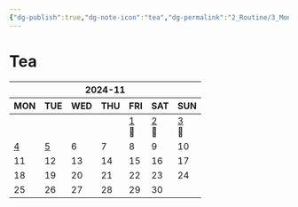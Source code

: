 ```yaml
---
{"dg-publish":true,"dg-note-icon":"tea","dg-permalink":"2_Routine/3_Monthly/Overview/tea","tags":["monthly","tea","overview"],"permalink":"/2_Routine/3_Monthly/Overview/tea/","dgPassFrontmatter":true,"noteIcon":"tea"}
---
```


# Tea
<table class="habitt" style="width: 100%;"><thead><tr><th class="habitt-head" colspan="7">2024-11</th></tr><tr><th class="habitt-th habitt-th-0">MON</th><th class="habitt-th habitt-th-1">TUE</th><th class="habitt-th habitt-th-2">WED</th><th class="habitt-th habitt-th-3">THU</th><th class="habitt-th habitt-th-4">FRI</th><th class="habitt-th habitt-th-5">SAT</th><th class="habitt-th habitt-th-6">SUN</th></tr></thead><tbody><tr><td class="habitt-td habitt-td--disabled "><div class="habitt-c"><div class="habitt-date"></div><div class="habitt-dots"></div></div></td><td class="habitt-td habitt-td--disabled "><div class="habitt-c"><div class="habitt-date"></div><div class="habitt-dots"></div></div></td><td class="habitt-td habitt-td--disabled "><div class="habitt-c"><div class="habitt-date"></div><div class="habitt-dots"></div></div></td><td class="habitt-td habitt-td--disabled "><div class="habitt-c"><div class="habitt-date"></div><div class="habitt-dots"></div></div></td><td class="habitt-td habitt-td--1 habitt-td--checked"><div class="habitt-c"><div class="habitt-date"><a class="internal-link" data-href="2_Routine/1_Daily/Drinks/2024-11-01" target="_blank" rel="noopener" href="2_Routine/1_Daily/Drinks/2024-11-01">1</a></div><div class="habitt-dots"><div class="habit-content">🍵
</div></div></div></td><td class="habitt-td habitt-td--2 habitt-td--checked"><div class="habitt-c"><div class="habitt-date"><a class="internal-link" data-href="2_Routine/1_Daily/Drinks/2024-11-02.md" target="_blank" rel="noopener" href="2_Routine/1_Daily/Drinks/2024-11-02.md">2</a></div><div class="habitt-dots"><div class="habit-content">🍵
</div></div></div></td><td class="habitt-td habitt-td--3 habitt-td--checked"><div class="habitt-c"><div class="habitt-date"><a class="internal-link" data-href="2_Routine/1_Daily/Drinks/2024-11-03.md" target="_blank" rel="noopener" href="2_Routine/1_Daily/Drinks/2024-11-03.md">3</a></div><div class="habitt-dots"><div class="habit-content">🍵
</div></div></div></td></tr><tr><td class="habitt-td habitt-td--4 habitt-td--checked"><div class="habitt-c"><div class="habitt-date"><a class="internal-link" data-href="2_Routine/1_Daily/Drinks/2024-11-04" target="_blank" rel="noopener" href="2_Routine/1_Daily/Drinks/2024-11-04">4</a></div><div class="habitt-dots"><div class="habit-content"></div></div></div></td><td class="habitt-td habitt-td--5 habitt-td--checked"><div class="habitt-c"><div class="habitt-date"><a class="internal-link" data-href="2_Routine/1_Daily/Drinks/2024-11-05" target="_blank" rel="noopener" href="2_Routine/1_Daily/Drinks/2024-11-05">5</a></div><div class="habitt-dots"><div class="habit-content"></div></div></div></td><td class="habitt-td habitt-td--6 "><div class="habitt-c"><div class="habitt-date">6</div><div class="habitt-dots"></div></div></td><td class="habitt-td habitt-td--7 "><div class="habitt-c"><div class="habitt-date">7</div><div class="habitt-dots"></div></div></td><td class="habitt-td habitt-td--8 "><div class="habitt-c"><div class="habitt-date">8</div><div class="habitt-dots"></div></div></td><td class="habitt-td habitt-td--9 "><div class="habitt-c"><div class="habitt-date">9</div><div class="habitt-dots"></div></div></td><td class="habitt-td habitt-td--10 "><div class="habitt-c"><div class="habitt-date">10</div><div class="habitt-dots"></div></div></td></tr><tr><td class="habitt-td habitt-td--11 "><div class="habitt-c"><div class="habitt-date">11</div><div class="habitt-dots"></div></div></td><td class="habitt-td habitt-td--12 "><div class="habitt-c"><div class="habitt-date">12</div><div class="habitt-dots"></div></div></td><td class="habitt-td habitt-td--13 "><div class="habitt-c"><div class="habitt-date">13</div><div class="habitt-dots"></div></div></td><td class="habitt-td habitt-td--14 "><div class="habitt-c"><div class="habitt-date">14</div><div class="habitt-dots"></div></div></td><td class="habitt-td habitt-td--15 "><div class="habitt-c"><div class="habitt-date">15</div><div class="habitt-dots"></div></div></td><td class="habitt-td habitt-td--16 "><div class="habitt-c"><div class="habitt-date">16</div><div class="habitt-dots"></div></div></td><td class="habitt-td habitt-td--17 "><div class="habitt-c"><div class="habitt-date">17</div><div class="habitt-dots"></div></div></td></tr><tr><td class="habitt-td habitt-td--18 "><div class="habitt-c"><div class="habitt-date">18</div><div class="habitt-dots"></div></div></td><td class="habitt-td habitt-td--19 "><div class="habitt-c"><div class="habitt-date">19</div><div class="habitt-dots"></div></div></td><td class="habitt-td habitt-td--20 "><div class="habitt-c"><div class="habitt-date">20</div><div class="habitt-dots"></div></div></td><td class="habitt-td habitt-td--21 "><div class="habitt-c"><div class="habitt-date">21</div><div class="habitt-dots"></div></div></td><td class="habitt-td habitt-td--22 "><div class="habitt-c"><div class="habitt-date">22</div><div class="habitt-dots"></div></div></td><td class="habitt-td habitt-td--23 "><div class="habitt-c"><div class="habitt-date">23</div><div class="habitt-dots"></div></div></td><td class="habitt-td habitt-td--24 "><div class="habitt-c"><div class="habitt-date">24</div><div class="habitt-dots"></div></div></td></tr><tr><td class="habitt-td habitt-td--25 "><div class="habitt-c"><div class="habitt-date">25</div><div class="habitt-dots"></div></div></td><td class="habitt-td habitt-td--26 "><div class="habitt-c"><div class="habitt-date">26</div><div class="habitt-dots"></div></div></td><td class="habitt-td habitt-td--27 "><div class="habitt-c"><div class="habitt-date">27</div><div class="habitt-dots"></div></div></td><td class="habitt-td habitt-td--28 "><div class="habitt-c"><div class="habitt-date">28</div><div class="habitt-dots"></div></div></td><td class="habitt-td habitt-td--29 "><div class="habitt-c"><div class="habitt-date">29</div><div class="habitt-dots"></div></div></td><td class="habitt-td habitt-td--30 "><div class="habitt-c"><div class="habitt-date">30</div><div class="habitt-dots"></div></div></td><td class="habitt-td habitt-td--disabled "><div class="habitt-c"><div class="habitt-date"></div><div class="habitt-dots"></div></div></td></tr></tbody></table>